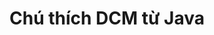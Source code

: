 ---
############################# Static ############################
layout: "auto-gen-annotation"

############################# Head ############################
head_title: "API chú thích Java DCM Chú thích trong C#"
head_description: "API Java để tạo và Chú thích các loại chú thích phổ biến từ DCM, hình ảnh, bản vẽ và định dạng tệp tài liệu."

############################# Header ############################
title: "Chú thích DCM từ Java"
description: ""
bg_image: "https://cms.admin.containerize.com/templates/aspose/App_Themes/V3/images/bg/header1.png"
bg_overlay: false
button:
    enable: true
    icon: "fas fa-arrow-down"
    label: "Tải xuống bản dùng thử miễn phí"
    link: "https://downloads.groupdocs.com/annotation/java"

############################# About ############################
about:
    enable: true
    title: "Giới thiệu về GroupDocs.Annotation cho Java API"
    content: |
        GroupDocs.Annotation for Java API là thư viện cho phép bạn thêm chú thích vào PDF, Word và các tài liệu khác trên Mac, Windows hoặc Ubuntu. [GroupDocs.Annotation for Java](/annotation/java) là API Java gốc để quản lý chú thích với sự hỗ trợ toàn diện để tạo, thêm, chỉnh sửa, xóa, trích xuất và xuất chú thích từ hình ảnh và nhiều tài liệu khác. Bạn có thể xem danh sách đầy đủ các định dạng tài liệu được hỗ trợ trên [trang] này(https://docs.groupdocs.com/annotation/java/supported-document-formats/).
        Thư viện này cho phép bạn làm việc không chỉ với tài liệu DCM mà còn với nhiều loại tài liệu khác như Word, Excel, PowerPoint, email Outlook, Visio, Adobe, OpenDocument, OpenOffice, Photoshop, AutoCad và nhiều loại khác.
        API GroupDocs.Annotation cho Java cho phép bạn tạo và thêm ghi chú mới, chỉnh sửa chú thích, trích xuất nhận xét, chú thích và xóa chúng khỏi tài liệu. Thư viện hỗ trợ 13 loại chú thích khác nhau, bao gồm Văn bản, Đa tuyến, Vùng, Gạch chân, Điểm, Hình mờ, Mũi tên, Hình elip, Thay thế văn bản, Khoảng cách, Trường văn bản, Biên tập tài nguyên trong tài liệu PDF, HTML, Microsoft Word, bảng tính, sơ đồ, bản trình bày, bản vẽ, hình ảnh và nhiều định dạng tập tin khác.
        Ví dụ (vui lòng xem bên dưới) minh họa cách làm việc với tài liệu DCM, trong ví dụ này, bạn có thể thấy các bước chính về cách làm việc với GroupDocs. Chú thích: Thiết lập giấy phép, mở tài liệu bạn muốn làm việc, tạo một chú thích, thêm các đối tượng dữ liệu để đặt thuộc tính chú thích theo yêu cầu của bạn và lưu kết quả vào nơi cần thiết. Ngoài ra, bạn có thể xem chi tiết hơn về các tính năng được hỗ trợ trên [trang] github của chúng tôi(https://github.com/groupdocs-annotation/GroupDocs.Annotation-for-Java) hoặc trong sản phẩm của chúng tôi [tài liệu](https: //docs.groupdocs.com/annotation/java/getting-started/).

############################# Steps ############################
howTo_Add:
steps_Add:
    enable: true
    title_left: "Các bước để thêm chú thích vào DCM trong Java"
    content_left: |
        [GroupDocs.Annotation](/annotation/java/) giúp các nhà phát triển Java dễ dàng thêm các loại chú thích khác nhau vào các tệp DCM trong bất kỳ ứng dụng dựa trên Java nào bằng cách triển khai một vài bước đơn giản.
        *   Tạo các đối tượng Trả lời với nhận xét và ngày tháng.
        *   Tạo đối tượng AreaAnnotation, đặt tùy chọn khu vực và thêm câu trả lời.
        *   Tạo đối tượng Annotator và thêm chú thích khu vực.
        *   Lưu tập tin đầu ra.
    title_right: "yêu cầu hệ thống"
    content_right: |
        API GroupDocs.Annotation cho Java được hỗ trợ trên tất cả các nền tảng và hệ điều hành chính. Trước khi thực thi mã bên dưới, vui lòng đảm bảo rằng bạn đã cài đặt các điều kiện tiên quyết sau trên hệ thống của mình.
        *   Hệ điều hành: Microsoft Windows, Linux, MacOS
        *   Môi trường phát triển: NetBeans, Intellij IDEA, Eclipse, v.v.
        *   Môi trường thời gian chạy Java: Java 7 (1.7) trở lên
        *   Tải phiên bản mới nhất của GroupDocs.Annotation cho Java từ [Kho lưu trữ tạo phẩm của GroupDocs](https://repository.groupdocs.com/webapp/#/artifacts/browse/tree/General/repo/com/groupdocs/groupdocs-annotation)

############################# Preview ############################
preview_Add:
    enable: true
    title: Xem trước chú thích và mẫu mã
    content: |
        ![Annotation preview image](https://docs.groupdocs.com/annotation/java/images/add-area-annotation.png)
    code: |
        ```java
        // Create an instance of Reply class and add comments
        Reply firstReply = new Reply();
        firstReply.setComment("First comment");
        firstReply.setRepliedOn(Calendar.getInstance().getTime());
        
        Reply secondReply = new Reply();
        secondReply.setComment("Second comment");
        secondReply.setRepliedOn(Calendar.getInstance().getTime());
        
        List<Reply> replies = new ArrayList<Reply>();
        replies.add(firstReply);
        replies.add(secondReply);
        
        // Create an instance of AreaAnnotation class and set options
        AreaAnnotation area = new AreaAnnotation();
        area.setBackgroundColor(65535);
        area.setBox(new Rectangle(100, 100, 100, 100));
        area.setCreatedOn(Calendar.getInstance().getTime());
        area.setMessage("This is area annotation");
        area.setOpacity(0.7);
        area.setPageNumber(0);
        area.setPenColor(65535);
        area.setPenStyle(PenStyle.Dot);
        area.setPenWidth((byte) 3);
        area.setReplies(replies);
        
        // Create an instance of Annotator class
        Annotator annotator = new Annotator("input.bmp");
        
        // Add annotation
        annotator.add(area);
        
        // Save to file
        annotator.save("output.bmp");
        annotator.dispose();
        ```

############################# Steps ############################
howTo_Remove:
steps_Remove:
    enable: true
    title_left: "Các bước để xóa chú thích khỏi DCM trong Java"
    content_left: |
        [GroupDocs.Annotation](/annotation/java/) giúp các nhà phát triển Java dễ dàng xóa các chi tiết chú thích khỏi các tệp DCM trong bất kỳ ứng dụng dựa trên Java nào bằng cách triển khai một vài bước đơn giản.
        *   Tạo các đối tượng Trả lời với nhận xét và ngày tháng.
        *   Khởi tạo đối tượng SaveOptions và đặt AnnotationTypes = AnnotationType.None.
        *   Gọi phương thức lưu với đường dẫn hoặc luồng tài liệu kết quả và đối tượng SaveOptions.

############################# Preview ############################
preview_Remove:
    enable: true
    code: |
        ```java
        // Create an instance of Annotator class 
        Annotator annotator = new Annotator("C://input.bmp");

        // Remove annotation by set type None 
        SaveOptions saveOptions = new SaveOptions();
        saveOptions.setAnnotationTypes(AnnotationType.None);

        // Save annotation to output file
        annotator.save("C://output.bmp", saveOptions);
        annotator.dispose();
        ```

############################# Steps ############################
howTo_Edit:
steps_Edit:
    enable: true
    title_left: "Các bước để chỉnh sửa chú thích từ DCM trong Java"
    content_left: |
        [GroupDocs.Annotation](/annotation/java/) giúp các nhà phát triển Java dễ dàng cập nhật các thuộc tính chú thích khác nhau từ các tệp DCM trong bất kỳ ứng dụng dựa trên Java nào bằng cách triển khai một vài bước đơn giản.
        *   Khởi tạo đối tượng Chú thích với đường dẫn hoặc luồng tài liệu đầu vào với LoadOptions được khởi tạo với ImportAnnotations = true.
        *   Tạo một số triển khai AnnotationBase và đặt Id của chú thích đã tồn tại (nếu không tìm thấy chú thích với Id đó, sẽ không có gì thay đổi) hoặc danh sách đường dẫn của chú thích (tất cả chú thích hiện có sẽ bị xóa).
        *   Gọi phương thức cập nhật của đối tượng Annotator với các chú thích đã truyền.
        *   Gọi phương thức lưu với đường dẫn hoặc luồng tài liệu kết quả và đối tượng SaveOptions.

############################# Preview ############################
preview_Edit:
    enable: true
    code: |
        ```java
        String outputPath = "UpdateAnnotation.bmp";

        // Create an instance of Annotator class
        Annotator annotator = new Annotator("input.bmp");
        
        // Create an instance of Reply class for first example and add comments
        Reply reply1 = new Reply();
        reply1.setComment("Original first comment");
        reply1.setRepliedOn(Calendar.getInstance().getTime());
        
        Reply reply2 = new Reply();
        reply2.setComment("Original second comment");
        reply2.setRepliedOn(Calendar.getInstance().getTime());
        
        java.util.List replies = new ArrayList();
        replies.add(reply1);
        replies.add(reply2);
        
        // Create an instance of AreaAnnotation class and set options
        AreaAnnotation original = new AreaAnnotation();
        original.setId(1);
        original.setBackgroundColor(65535);
        original.setBox(new Rectangle(100, 100, 100, 100));
        original.setCreatedOn(Calendar.getInstance().getTime());
        original.setMessage("This is original annotation");
        original.setReplies(replies);
        
        // Add original annotation
        annotator.add(original);
        annotator.save(outputPath);
        annotator.dispose();
        
        LoadOptions loadOptions = new LoadOptions();
        
        // Open annotated document
        Annotator annotator1 = new Annotator(outputPath, loadOptions);
        
        // Create an instance of Reply class for update first example
        Reply reply3 = new Reply();
        reply3.setComment("Updated first comment");
        reply3.setRepliedOn(Calendar.getInstance().getTime());
        
        Reply reply4 = new Reply();
        reply4.setComment("Updated second comment");
        reply4.setRepliedOn(Calendar.getInstance().getTime());
        
        java.util.List replies1 = new ArrayList();
        replies1.add(reply3);
        replies1.add(reply4);

        // Suggest we want change some properties of existed annotation
        AreaAnnotation updated = new AreaAnnotation();
        updated.setId(1);
        updated.setBackgroundColor(255);
        updated.setBox(new Rectangle(0, 0, 50, 200));
        updated.setCreatedOn(Calendar.getInstance().getTime());
        updated.setMessage("This is updated annotation");
        updated.setReplies(replies1);
        
        // Update and save annotation
        annotator1.update(updated);
        annotator1.save(outputPath);
        annotator1.dispose();
        ```

############################# Steps ############################
howTo_Extract:
steps_Extract:
    enable: true
    title_left: "Các bước để trích xuất chú thích từ DCM trong Java"
    content_left: |
        [GroupDocs.Annotation](/annotation/java/) giúp các nhà phát triển Java dễ dàng chú thích tài liệu và trích xuất thông tin chú thích từ các tệp DCM trong bất kỳ ứng dụng dựa trên Java nào bằng cách triển khai một vài bước đơn giản.
        *   Tạo các đối tượng Trả lời với nhận xét và ngày tháng.
        *   Khởi tạo đối tượng LoadOptions và gọi SetImportAnnotations với đối số đúng.
        *   Định nghĩa biến với kiểu List.
        *   Gọi phương thức get và trả về kết quả cho biến trên.

############################# Preview ############################
preview_Extract:
    enable: true
    code: |
        ```java
        // For using this example input file ("annotated.bmp") must be with annotations
        LoadOptions loadOptions = new LoadOptions();
        
        // Create an instance of Annotator class and get annotations
        final Annotator annotator = new Annotator("annotated.bmp", loadOptions);
        List annotations = annotator.get();
        ```

############################# Demos ############################
demos:
    enable: true
    title: "Bản demo trực tiếp để thêm, xóa, chỉnh sửa, trích xuất chú thích vào tài liệu và hình ảnh"
    content: |
        Thêm, xóa, chỉnh sửa và trích xuất chú thích vào tệp DCM ngay bây giờ bằng cách truy cập trang web [GroupDocs.Annotation Live Demos](https://products.groupdocs.app/annotation/family). Bản demo trực tiếp có những lợi ích sau

############################# About Formats ############################
about_formats:
    enable: true
    format:
        # format loop
        - icon: "far fa-file-dcm"
          title: "Giới thiệu về định dạng tệp DCM"
          content: |
            Các tệp có phần mở rộng .DCM đại diện cho hình ảnh kỹ thuật số lưu trữ thông tin y tế của bệnh nhân như MRI, CT scan và hình ảnh siêu âm. Nó được phát triển bởi Hiệp hội các nhà sản xuất điện quốc gia (NEMA) và nhằm chuẩn hóa định dạng tệp hình ảnh để phân phối và xem hình ảnh y tế. Nó tương tự như định dạng tệp DICOM và có thể bao gồm thông tin của bệnh nhân để tham khảo.

          link: "https://docs.fileformat.com/image/dcm/"

############################# More Formats ############################
more_formats:
    enable: true
    title: "Làm việc với các định dạng tài liệu phổ biến khác"
    content: |
        Cập nhật thuộc tính chú thích từ một số định dạng tệp phổ biến như được nêu bên dưới.
    format:
        # format loop
        - name: "Annotate PDF document"
          link: "https://products.groupdocs.com/annotation/java/pdf/"
          description: "Adobe Portable Document Format"

        # format loop
        - name: "Annotate DOC document"
          link: "https://products.groupdocs.com/annotation/java/doc/"
          description: "Microsoft Word Document"

        # format loop
        - name: "Annotate DOCM document"
          link: "https://products.groupdocs.com/annotation/java/docm/"
          description: "Microsoft Word Macro-Enabled Document"

        # format loop
        - name: "Annotate DOCX document"
          link: "https://products.groupdocs.com/annotation/java/docx/"
          description: "Microsoft Word Open XML Document"

        # format loop
        - name: "Annotate DOT document"
          link: "https://products.groupdocs.com/annotation/java/dot/"
          description: "Microsoft Word Document Template"

        # format loop
        - name: "Annotate DOTX document"
          link: "https://products.groupdocs.com/annotation/java/dotx/"
          description: "Word Open XML Document Template"

        # format loop
        - name: "Annotate RTF document"
          link: "https://products.groupdocs.com/annotation/java/rtf/"
          description: "Rich Text Document"

        # format loop
        - name: "Annotate ODT document"
          link: "https://products.groupdocs.com/annotation/java/odt/"
          description: "Open Document Text"

        # format loop
        - name: "Annotate XLS document"
          link: "https://products.groupdocs.com/annotation/java/xls/"
          description: "Microsoft Excel Binary File Format"

        # format loop
        - name: "Annotate XLSX document"
          link: "https://products.groupdocs.com/annotation/java/xlsx/"
          description: "Microsoft Excel Open XML Spreadsheet"

        # format loop
        - name: "Annotate XLSM document"
          link: "https://products.groupdocs.com/annotation/java/xlsm/"
          description: "Microsoft Excel Macro-Enabled Spreadsheet"

        # format loop
        - name: "Annotate XLSB document"
          link: "https://products.groupdocs.com/annotation/java/xlsb/"
          description: "Microsoft Excel Binary Worksheet"

        # format loop
        - name: "Annotate ODS document"
          link: "https://products.groupdocs.com/annotation/java/ods/"
          description: "Open Document Spreadsheet"

        # format loop
        - name: "Annotate PPT document"
          link: "https://products.groupdocs.com/annotation/java/ppt/"
          description: "PowerPoint Presentation"

        # format loop
        - name: "Annotate PPTX document"
          link: "https://products.groupdocs.com/annotation/java/pptx/"
          description: "PowerPoint Open XML Presentation"

        # format loop
        - name: "Annotate PPSX document"
          link: "https://products.groupdocs.com/annotation/java/ppsx/"
          description: "PowerPoint Open XML Slide Show"

        # format loop
        - name: "Annotate POTM document"
          link: "https://products.groupdocs.com/annotation/java/potm/"
          description: "Microsoft PowerPoint Template"

        # format loop
        - name: "Annotate PPTM document"
          link: "https://products.groupdocs.com/annotation/java/pptm/"
          description: "Microsoft PowerPoint Presentation"

        # format loop
        - name: "Annotate PPS document"
          link: "https://products.groupdocs.com/annotation/java/pps/"
          description: "Microsoft PowerPoint 97-2003 Slide Show"

        # format loop
        - name: "Annotate ODP document"
          link: "https://products.groupdocs.com/annotation/java/odp/"
          description: "OpenDocument Presentation"

        # format loop
        - name: "Annotate HTML document"
          link: "https://products.groupdocs.com/annotation/java/html/"
          description: "HyperText Markup Language"

        # format loop
        - name: "Annotate TIFF document"
          link: "https://products.groupdocs.com/annotation/java/tiff/"
          description: "Tagged Image File Format"

        # format loop
        - name: "Annotate JPEG document"
          link: "https://products.groupdocs.com/annotation/java/jpeg/"
          description: "JPEG Image"

        # format loop
        - name: "Annotate PNG document"
          link: "https://products.groupdocs.com/annotation/java/png/"
          description: "Portable Network Graphic"

        # format loop
        - name: "Annotate EML document"
          link: "https://products.groupdocs.com/annotation/java/eml/"
          description: "E-mail Message"

        # format loop
        - name: "Annotate MSG document"
          link: "https://products.groupdocs.com/annotation/java/msg/"
          description: "Microsoft Outlook E-mail Message"

        # format loop
        - name: "Annotate VSD document"
          link: "https://products.groupdocs.com/annotation/java/vsd/"
          description: "Microsoft Visio 2003-2010 Drawing"

        # format loop
        - name: "Annotate VSDX document"
          link: "https://products.groupdocs.com/annotation/java/vsdx/"
          description: "Microsoft Visio Drawing"

        # format loop
        - name: "Annotate VSS document"
          link: "https://products.groupdocs.com/annotation/java/vss/"
          description: "Microsoft Visio 2003-2010 Stencil"

        # format loop
        - name: "Annotate VST document"
          link: "https://products.groupdocs.com/annotation/java/vst/"
          description: "Microsoft Visio 2013 Stencil"

        # format loop
        - name: "Annotate DWG document"
          link: "https://products.groupdocs.com/annotation/java/dwg/"
          description: "Autodesk Design Data Formats"

        # format loop
        - name: "Annotate DXF document"
          link: "https://products.groupdocs.com/annotation/java/dxf/"
          description: "AutoCAD Drawing Interchange"

        # format loop
        - name: "Annotate DCM document"
          link: "https://products.groupdocs.com/annotation/java/dcm/"
          description: "Digital Imaging and Communications in Medicine"

        # format loop
        - name: "Annotate WMF document"
          link: "https://products.groupdocs.com/annotation/java/wmf/"
          description: "Windows Metafile"

        # format loop
        - name: "Annotate EMF document"
          link: "https://products.groupdocs.com/annotation/java/emf/"
          description: "Enhanced Metafile Format"


############################# Back to top ###############################
back_to_top:
    enable: true
---